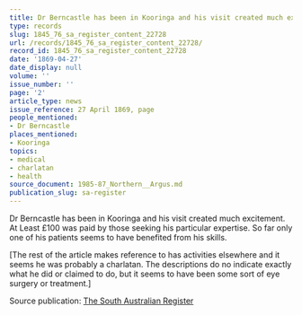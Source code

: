 ```yaml
---
title: Dr Berncastle has been in Kooringa and his visit created much excitement.
type: records
slug: 1845_76_sa_register_content_22728
url: /records/1845_76_sa_register_content_22728/
record_id: 1845_76_sa_register_content_22728
date: '1869-04-27'
date_display: null
volume: ''
issue_number: ''
page: '2'
article_type: news
issue_reference: 27 April 1869, page
people_mentioned:
- Dr Berncastle
places_mentioned:
- Kooringa
topics:
- medical
- charlatan
- health
source_document: 1985-87_Northern__Argus.md
publication_slug: sa-register
---
```


Dr Berncastle has been in Kooringa and his visit created much excitement.  At Least £100 was paid by those seeking his particular expertise.  So far only one of his patients seems to have benefited from his skills.

[The rest of the article makes reference to has activities elsewhere and it seems he was probably a charlatan.  The descriptions do no indicate exactly what he did or claimed to do, but it seems to have been some sort of eye surgery or treatment.]

Source publication: [The South Australian Register](/publications/sa-register/)
